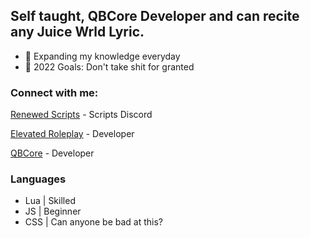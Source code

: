 ## Self taught, QBCore Developer and can recite any Juice Wrld Lyric.

- 🌱 Expanding my knowledge everyday
- 🥅 2022 Goals: Don't take shit for granted

### Connect with me:
[Renewed Scripts](https://discord.gg/AS2Y8TWejt) - Scripts Discord

[Elevated Roleplay](https://discord.gg/ElevatedRoleplay) - Developer

[QBCore](https://discord.gg/QBCore) - Developer

### Languages

- Lua | Skilled
- JS | Beginner
- CSS | Can anyone be bad at this?
